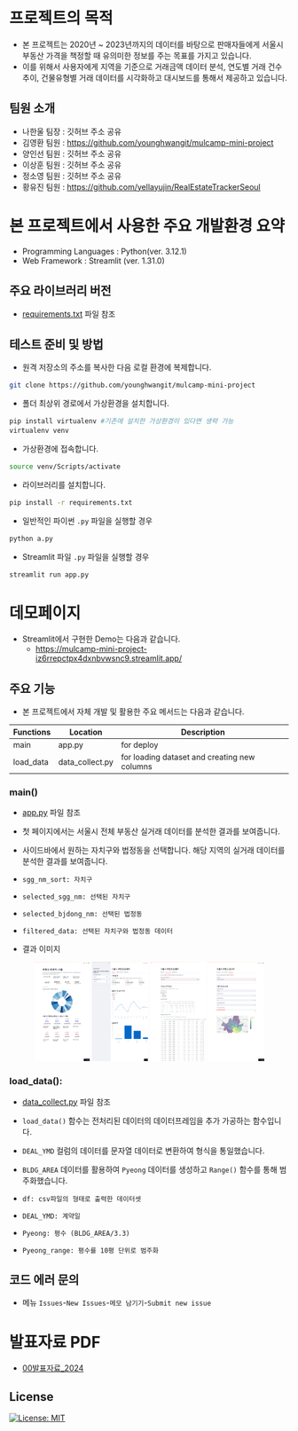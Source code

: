 # 프로젝트의 목적
- 본 프로젝트는 2020년 ~ 2023년까지의 데이터를 바탕으로 판매자들에게 서울시 부동산 가격을 책정할 때 유의미한 정보를 주는 목표를 가지고 있습니다.
- 이를 위해서 사용자에게 지역을 기준으로 거래금액 데이터 분석, 연도별 거래 건수 추이, 건물유형별 거래 데이터를 시각화하고 대시보드를 통해서 제공하고 있습니다.

## 팀원 소개
- 나한울 팀장 : 깃허브 주소 공유
- 김영환 팀원 : https://github.com/younghwangit/mulcamp-mini-project
- 양인선 팀원 : 깃허브 주소 공유
- 이상훈 팀원 : 깃허브 주소 공유
- 정소영 팀원 : 깃허브 주소 공유
- 황유진 팀원 : https://github.com/yellayujin/RealEstateTrackerSeoul



# 본 프로젝트에서 사용한 주요 개발환경 요약
  + Programming Languages : Python(ver. 3.12.1)
  + Web Framework : Streamlit (ver. 1.31.0)

## 주요 라이브러리 버전
  + [requirements.txt](requirements.txt) 파일 참조

## 테스트 준비 및 방법
- 원격 저장소의 주소를 복사한 다음 로컬 환경에 복제합니다.

```bash
git clone https://github.com/younghwangit/mulcamp-mini-project
```

- 폴더 최상위 경로에서 가상환경을 설치합니다.

```bash
pip install virtualenv #기존에 설치한 가상환경이 있다면 생략 가능
virtualenv venv
```

- 가상환경에 접속합니다.
```bash
source venv/Scripts/activate
```

- 라이브러리를 설치합니다.
```bash
pip install -r requirements.txt
```

- 일반적인 파이썬 `.py` 파일을 실행할 경우
```bash
python a.py
```

- Streamlit 파일 `.py` 파일을 실행할 경우
```bash
streamlit run app.py
```

# 데모페이지
- Streamlit에서 구현한 Demo는 다음과 같습니다.
  + https://mulcamp-mini-project-iz6rrepctpx4dxnbvwsnc9.streamlit.app/

 ## 주요 기능
 - 본 프로젝트에서 자체 개발 및 활용한 주요 메서드는 다음과 같습니다.

| Functions | Location | Description |
|---|---|---|
| main | app.py  | for deploy |
| load_data | data_collect.py | for loading dataset and creating new columns |


### main()
- [app.py](app.py) 파일 참조
- 첫 페이지에서는 서울시 전체 부동산 실거래 데이터를 분석한 결과를 보여줍니다.
- 사이드바에서 원하는 자치구와 법정동을 선택합니다. 해당 지역의 실거래 데이터를 분석한 결과를 보여줍니다.

- `sgg_nm_sort: 자치구`
- `selected_sgg_nm: 선택된 자치구 `
- `selected_bjdong_nm: 선택된 법정동`
- `filtered_data: 선택된 자치구와 법정동 데이터`


- 결과 이미지
<p align = "center" width = "100%">
  <img src = "./image1.png" width = "20%">
  <img src = "./image2.png" width = "20%">
  <img src = "./image3.png" width = "20%">
  <img src = "./image4.png" width = "20%">
</p>


### load_data():
- [data_collect.py](data_collect.py) 파일 참조

- `load_data()` 함수는 전처리된 데이터의 데이터프레임을 추가 가공하는 함수입니다.
- `DEAL_YMD` 컬럼의 데이터를 문자열 데이터로 변환하여 형식을 통일했습니다.
- `BLDG_AREA` 데이터를 활용하여 `Pyeong` 데이터를 생성하고 `Range()` 함수를 통해 범주화했습니다.

- `df: csv파일의 형태로 출력한 데이터셋`
- `DEAL_YMD: 계약일`
- `Pyeong: 평수 (BLDG_AREA/3.3)`
- `Pyeong_range: 평수를 10평 단위로 범주화`


## 코드 에러 문의 
- 메뉴 `Issues`-`New Issues`-`메모 남기기`-`Submit new issue`


# 발표자료 PDF 
  + [00발표자료_2024](portfolio.pdf)


## License
[![License: MIT](https://img.shields.io/badge/License-MIT-yellow.svg)](https://opensource.org/licenses/MIT)
